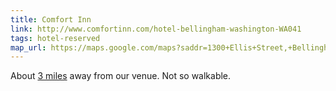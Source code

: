 ```yaml
---
title: Comfort Inn
link: http://www.comfortinn.com/hotel-bellingham-washington-WA041
tags: hotel-reserved
map_url: https://maps.google.com/maps?saddr=1300+Ellis+Street,+Bellingham,+WA&amp;daddr=4282+Meridian+St,+Bellingham,+WA+98226&amp;hl=en&amp;sll=48.796758,-122.484816&amp;sspn=0.007506,0.020685&amp;geocode=FbXK5wIdnjuz-CmZ3Bd9v6OFVDH4EWfcriprkw%3BFVaU6AIdsAez-CknOEEfpqSFVDG6yLBn5JQ1-A&amp;oq=1300&amp;gl=us&amp;mra=ls&amp;t=m&amp;z=13
---
```

About <a target="_blank" href="{{ page.map_url }}">3 miles</a> away from our venue. Not so walkable.

